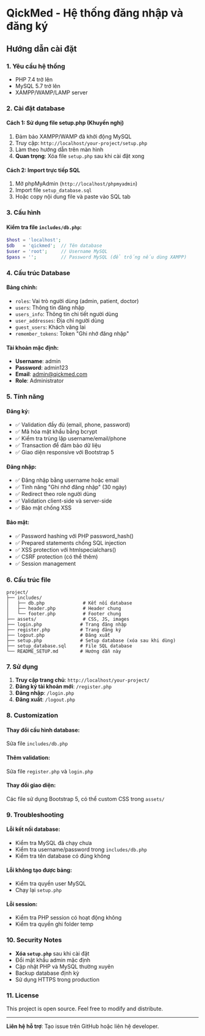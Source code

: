 # QickMed - Hệ thống đăng nhập và đăng ký

## Hướng dẫn cài đặt

### 1. Yêu cầu hệ thống

- PHP 7.4 trở lên
- MySQL 5.7 trở lên
- XAMPP/WAMP/LAMP server

### 2. Cài đặt database

#### Cách 1: Sử dụng file setup.php (Khuyến nghị)

1. Đảm bảo XAMPP/WAMP đã khởi động MySQL
2. Truy cập: `http://localhost/your-project/setup.php`
3. Làm theo hướng dẫn trên màn hình
4. **Quan trọng**: Xóa file `setup.php` sau khi cài đặt xong

#### Cách 2: Import trực tiếp SQL

1. Mở phpMyAdmin (`http://localhost/phpmyadmin`)
2. Import file `setup_database.sql`
3. Hoặc copy nội dung file và paste vào SQL tab

### 3. Cấu hình

#### Kiểm tra file `includes/db.php`:

```php
$host = 'localhost';
$db   = 'qickmed';  // Tên database
$user = 'root';     // Username MySQL
$pass = '';         // Password MySQL (để trống nếu dùng XAMPP)
```

### 4. Cấu trúc Database

#### Bảng chính:

- `roles`: Vai trò người dùng (admin, patient, doctor)
- `users`: Thông tin đăng nhập
- `users_info`: Thông tin chi tiết người dùng
- `user_addresses`: Địa chỉ người dùng
- `guest_users`: Khách vãng lai
- `remember_tokens`: Token "Ghi nhớ đăng nhập"

#### Tài khoản mặc định:

- **Username**: admin
- **Password**: admin123
- **Email**: admin@qickmed.com
- **Role**: Administrator

### 5. Tính năng

#### Đăng ký:

- ✅ Validation đầy đủ (email, phone, password)
- ✅ Mã hóa mật khẩu bằng bcrypt
- ✅ Kiểm tra trùng lặp username/email/phone
- ✅ Transaction để đảm bảo dữ liệu
- ✅ Giao diện responsive với Bootstrap 5

#### Đăng nhập:

- ✅ Đăng nhập bằng username hoặc email
- ✅ Tính năng "Ghi nhớ đăng nhập" (30 ngày)
- ✅ Redirect theo role người dùng
- ✅ Validation client-side và server-side
- ✅ Bảo mật chống XSS

#### Bảo mật:

- ✅ Password hashing với PHP password_hash()
- ✅ Prepared statements chống SQL injection
- ✅ XSS protection với htmlspecialchars()
- ✅ CSRF protection (có thể thêm)
- ✅ Session management

### 6. Cấu trúc file

```
project/
├── includes/
│   ├── db.php              # Kết nối database
│   ├── header.php          # Header chung
│   └── footer.php          # Footer chung
├── assets/                 # CSS, JS, images
├── login.php              # Trang đăng nhập
├── register.php           # Trang đăng ký
├── logout.php             # Đăng xuất
├── setup.php              # Setup database (xóa sau khi dùng)
├── setup_database.sql     # File SQL database
└── README_SETUP.md        # Hướng dẫn này
```

### 7. Sử dụng

1. **Truy cập trang chủ**: `http://localhost/your-project/`
2. **Đăng ký tài khoản mới**: `/register.php`
3. **Đăng nhập**: `/login.php`
4. **Đăng xuất**: `/logout.php`

### 8. Customization

#### Thay đổi cấu hình database:

Sửa file `includes/db.php`

#### Thêm validation:

Sửa file `register.php` và `login.php`

#### Thay đổi giao diện:

Các file sử dụng Bootstrap 5, có thể custom CSS trong `assets/`

### 9. Troubleshooting

#### Lỗi kết nối database:

- Kiểm tra MySQL đã chạy chưa
- Kiểm tra username/password trong `includes/db.php`
- Kiểm tra tên database có đúng không

#### Lỗi không tạo được bảng:

- Kiểm tra quyền user MySQL
- Chạy lại `setup.php`

#### Lỗi session:

- Kiểm tra PHP session có hoạt động không
- Kiểm tra quyền ghi folder temp

### 10. Security Notes

- **Xóa `setup.php`** sau khi cài đặt
- Đổi mật khẩu admin mặc định
- Cập nhật PHP và MySQL thường xuyên
- Backup database định kỳ
- Sử dụng HTTPS trong production

### 11. License

This project is open source. Feel free to modify and distribute.

---

**Liên hệ hỗ trợ**: Tạo issue trên GitHub hoặc liên hệ developer.
